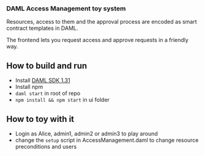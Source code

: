 ### DAML Access Management toy system

Resources, access to them and the approval process are encoded as smart contract templates in DAML.

The frontend lets you request access and approve requests in a friendly way.

## How to build and run

* Install [DAML SDK 1.31](https://docs.daml.com/getting-started/installation.html)
* Install npm
* `daml start` in root of repo
* `npm install && npm start` in ui folder

## How to toy with it

* Login as Alice, admin1, admin2 or admin3 to play around
* change the `setup` script in AccessManagement.daml to change resource preconditions and users